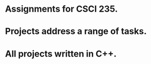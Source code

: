 # Assignments for CSCI 235. 
# Projects address a range of tasks. 
# All projects written in C++.



